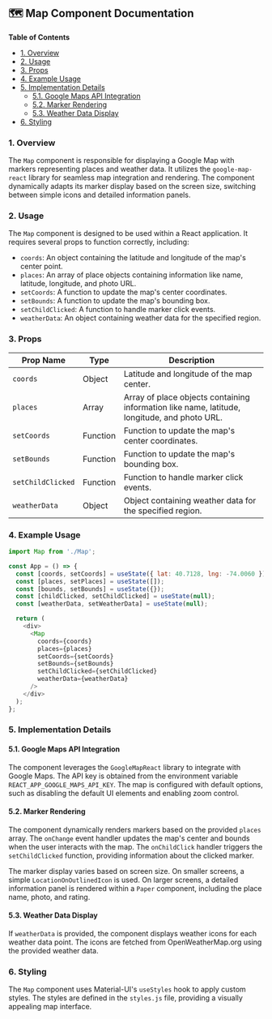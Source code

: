 ## 🗺️  Map Component Documentation

**Table of Contents**

* [1. Overview](#1-overview)
* [2. Usage](#2-usage)
* [3. Props](#3-props)
* [4. Example Usage](#4-example-usage)
* [5. Implementation Details](#5-implementation-details)
    * [5.1. Google Maps API Integration](#51-google-maps-api-integration)
    * [5.2. Marker Rendering](#52-marker-rendering)
    * [5.3. Weather Data Display](#53-weather-data-display)
* [6. Styling](#6-styling)

### 1. Overview

The `Map` component is responsible for displaying a Google Map with markers representing places and weather data. It utilizes the `google-map-react` library for seamless map integration and rendering. The component dynamically adapts its marker display based on the screen size, switching between simple icons and detailed information panels.

### 2. Usage

The `Map` component is designed to be used within a React application. It requires several props to function correctly, including:

* `coords`: An object containing the latitude and longitude of the map's center point.
* `places`: An array of place objects containing information like name, latitude, longitude, and photo URL.
* `setCoords`: A function to update the map's center coordinates.
* `setBounds`: A function to update the map's bounding box.
* `setChildClicked`: A function to handle marker click events.
* `weatherData`: An object containing weather data for the specified region.

### 3. Props

| Prop Name | Type | Description |
|---|---|---|
| `coords` | Object | Latitude and longitude of the map center. |
| `places` | Array | Array of place objects containing information like name, latitude, longitude, and photo URL. |
| `setCoords` | Function | Function to update the map's center coordinates. |
| `setBounds` | Function | Function to update the map's bounding box. |
| `setChildClicked` | Function | Function to handle marker click events. |
| `weatherData` | Object | Object containing weather data for the specified region. |

### 4. Example Usage

```javascript
import Map from './Map';

const App = () => {
  const [coords, setCoords] = useState({ lat: 40.7128, lng: -74.0060 });
  const [places, setPlaces] = useState([]);
  const [bounds, setBounds] = useState({});
  const [childClicked, setChildClicked] = useState(null);
  const [weatherData, setWeatherData] = useState(null);

  return (
    <div>
      <Map
        coords={coords}
        places={places}
        setCoords={setCoords}
        setBounds={setBounds}
        setChildClicked={setChildClicked}
        weatherData={weatherData}
      />
    </div>
  );
};
```

### 5. Implementation Details

#### 5.1. Google Maps API Integration

The component leverages the `GoogleMapReact` library to integrate with Google Maps. The API key is obtained from the environment variable `REACT_APP_GOOGLE_MAPS_API_KEY`. The map is configured with default options, such as disabling the default UI elements and enabling zoom control.

#### 5.2. Marker Rendering

The component dynamically renders markers based on the provided `places` array. The `onChange` event handler updates the map's center and bounds when the user interacts with the map. The `onChildClick` handler triggers the `setChildClicked` function, providing information about the clicked marker.

The marker display varies based on screen size. On smaller screens, a simple `LocationOnOutlinedIcon` is used. On larger screens, a detailed information panel is rendered within a `Paper` component, including the place name, photo, and rating.

#### 5.3. Weather Data Display

If `weatherData` is provided, the component displays weather icons for each weather data point. The icons are fetched from OpenWeatherMap.org using the provided weather data.

### 6. Styling

The `Map` component uses Material-UI's `useStyles` hook to apply custom styles. The styles are defined in the `styles.js` file, providing a visually appealing map interface. 
